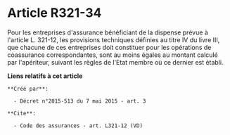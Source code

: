 # Article R321-34

Pour les entreprises d'assurance bénéficiant de la dispense prévue à l'article L. 321-12, les provisions techniques définies
au titre IV du livre III, que chacune de ces entreprises doit constituer pour les opérations de coassurance correspondantes,
sont au moins égales au montant calculé par l'apériteur, suivant les règles de l'Etat membre où ce dernier est établi.

**Liens relatifs à cet article**

	**Créé par**:

	  - Décret n°2015-513 du 7 mai 2015 - art. 3

	**Cite**:

	  - Code des assurances - art. L321-12 (VD)
